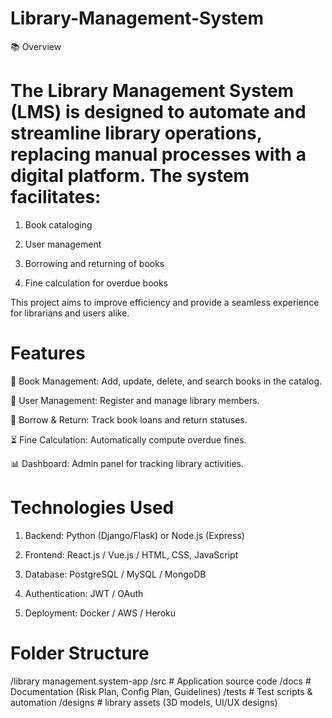 # Library-Management-System
📚 Overview

# The Library Management System (LMS) is designed to automate and streamline library operations, replacing manual processes with a digital platform. The system facilitates:

1) Book cataloging

2) User management

3) Borrowing and returning of books

4) Fine calculation for overdue books

 This project aims to improve efficiency and provide a seamless experience for librarians and users alike.

# Features

📖 Book Management: Add, update, delete, and search books in the catalog.

👥 User Management: Register and manage library members.

🔄 Borrow & Return: Track book loans and return statuses.

⏳ Fine Calculation: Automatically compute overdue fines.

📊 Dashboard: Admin panel for tracking library activities.

# Technologies Used

1) Backend: Python (Django/Flask) or Node.js (Express)

2) Frontend: React.js / Vue.js / HTML, CSS, JavaScript

3) Database: PostgreSQL / MySQL / MongoDB

4) Authentication: JWT / OAuth

5) Deployment: Docker / AWS / Heroku

# Folder Structure

/library management system-app /src # Application source code /docs # Documentation (Risk Plan, Config Plan, Guidelines) /tests # Test scripts & automation /designs # library assets (3D models, UI/UX designs)
